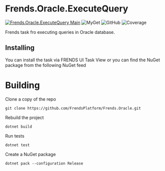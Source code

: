 # Frends.Oracle.ExecuteQuery

[![Frends.Oracle.ExecuteQuery Main](https://github.com/FrendsPlatform/Frends.Oracle/actions/workflows/ExecuteQuery_build_and_test_on_main.yml/badge.svg)](https://github.com/FrendsPlatform/Frends.Oracle/actions/workflows/ExecuteQuery_build_and_test_on_main.yml)
![MyGet](https://img.shields.io/myget/frends-tasks/v/Frends.Oracle.ExecuteQuery?label=NuGet)
![GitHub](https://img.shields.io/github/license/FrendsPlatform/Frends.Oracle?label=License)
![Coverage](https://app-github-custom-badges.azurewebsites.net/Badge?key=FrendsPlatform/Frends.Oracle/Frends.Oracle.ExecuteQuery|main)

Frends task fro executing queries in Oracle database.

## Installing

You can install the task via FRENDS UI Task View or you can find the NuGet package from the following NuGet feed

# Building

Clone a copy of the repo

`git clone https://github.com/FrendsPlatform/Frends.Oracle.git`

Rebuild the project

`dotnet build`

Run tests

`dotnet test`

Create a NuGet package

`dotnet pack --configuration Release`

